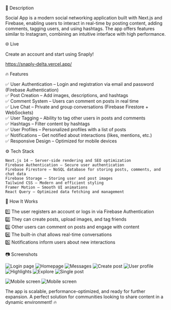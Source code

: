 📌 Description </br>

Social App is a modern social networking application built with Next.js and Firebase, enabling users to interact in real-time by posting content, adding comments, tagging users, and using hashtags. The app offers features similar to Instagram, combining an intuitive interface with high performance.</br>

🌐 Live </br>

Create an account and start using Snaply! </br>

https://snaply-delta.vercel.app/ </br>


🔥 Features </br>

✅ User Authentication – Login and registration via email and password (Firebase Authentication) </br>
✅ Post Creation – Add images, descriptions, and hashtags </br>
✅ Comment System – Users can comment on posts in real time </br>
✅ Live Chat – Private and group conversations (Firebase Firestore + WebSockets) </br>
✅ User Tagging – Ability to tag other users in posts and comments </br>
✅ Hashtags – Filter content by hashtags </br>
✅ User Profiles – Personalized profiles with a list of posts </br>
✅ Notifications – Get notified about interactions (likes, mentions, etc.) </br>
✅ Responsive Design – Optimized for mobile devices </br>

⚙️ Tech Stack </br>

    Next.js 14 – Server-side rendering and SEO optimization
    Firebase Authentication – Secure user authentication
    Firebase Firestore – NoSQL database for storing posts, comments, and chat data
    Firebase Storage – Storing user and post images
    Tailwind CSS – Modern and efficient styling
    Framer Motion – Smooth UI animations
    React Query – Optimized data fetching and management

🚀 How It Works </br>

1️⃣ The user registers an account or logs in via Firebase Authentication </br>
2️⃣ They can create posts, upload images, and tag friends </br>
3️⃣ Other users can comment on posts and engage with content </br>
4️⃣ The built-in chat allows real-time conversations </br>
5️⃣ Notifications inform users about new interactions </br>

📷 Screenshots </br>

![Login page](https://i.imgur.com/RqTpBNi.png)
![Homepage](https://i.imgur.com/GsdUyLL.png)
![Messages](https://i.imgur.com/eYeD0BS.png)
![Create post](https://i.imgur.com/FAR8Cxh.png)
![User profile](https://i.imgur.com/Sb5rcOH.png)
![Highlights](https://i.imgur.com/vBv2Rb8.png)
![Explore](https://i.imgur.com/86ObahM.png)
![Single post](https://i.imgur.com/Q3xFa5w.png)

![Mobile screen](https://i.imgur.com/dqp4JdD.png)
![Mobile screen](https://i.imgur.com/3uf29Cl.png)






The app is scalable, performance-optimized, and ready for further expansion. A perfect solution for communities looking to share content in a dynamic environment! 🔥
